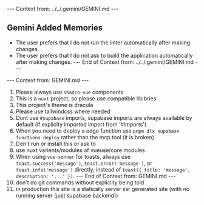 --- Context from: ../../.gemini/GEMINI.md ---
## Gemini Added Memories
- The user prefers that I do not run the linter automatically after making changes.
- The user prefers that I do not ask to build the application automatically after making changes.
--- End of Context from: ../../.gemini/GEMINI.md ---

--- Context from: GEMINI.md ---
1. Please always use `shadcn-vue` components
2. This is a `nuxt` project, so please use compatible libibries
3. This project's theme is dracula
4. Please use tailwindcss where needed
5. Dont use `#supabase` imports, supabase imports are always available by default (if expliclty imported import from '#imports')
6. When you need to deploy a edge function use `pnpm dlx supabase functions deploy` rather than the mcp tool (it is broken)
7. Don't run or install this or ask to
8. use nuxt varients/modules of vueuse/core modules
9. When using `vue-sonner` for toasts, always use `toast.success('message')`, `toast.error('message')`, or `toast.info('message')` directly, instead of `toast({ title: 'message', description: '...' })`.
--- End of Context from: GEMINI.md ---
10. don't do git commands without expliclity being told
11. in production this site is a statically server ssr generated site (with no running server (just supabase backend))